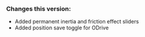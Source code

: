 ### Changes this version:
- Added permanent inertia and friction effect sliders
- Added position save toggle for ODrive
